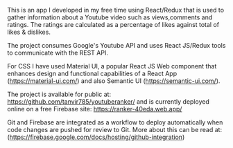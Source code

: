 This is an app I developed in my free time using React/Redux that is used to gather information about a Youtube video such as views,comments and ratings. The ratings are calculated as a percentage of likes against total of likes & dislikes.

The project consumes Google's Youtube API and uses React JS/Redux tools to communicate with the REST API.

For CSS I have used Material UI, a popular React JS Web component that enhances design and functional capabilities of a React App (https://material-ui.com/) and also Semantic UI (https://semantic-ui.com/).

The project is available for public at: https://github.com/tanvir785/youtuberanker/ and is currently deployed online on a free Firebase site: https://ranker-40eda.web.app/

Git and Firebase are integrated as a workflow to deploy automatically when code changes are pushed for review to Git. More about this can be read at: (https://firebase.google.com/docs/hosting/github-integration)